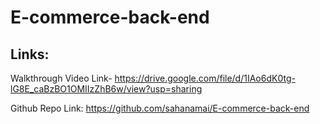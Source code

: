 # E-commerce-back-end
## Links:
Walkthrough Video Link- https://drive.google.com/file/d/1IAo6dK0tg-lG8E_caBzBO1OMIIzZhB6w/view?usp=sharing

Github Repo Link: https://github.com/sahanamai/E-commerce-back-end